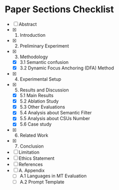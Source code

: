 # Paper Sections Checklist

- [ ] Abstract
- [x] 1. Introduction
- [x] 2. Preliminary Experiment
- [x] 3. Methodology
  - [x] 3.1 Semantic confusion
  - [x] 3.2 Dynamic Focus Anchoring (DFA) Method
- [x] 4. Experimental Setup
- [x] 5. Results and Discussion
  - [x] 5.1 Main Results
  - [x] 5.2 Ablation Study
  - [x] 5.3 Other Evaluations
  - [x] 5.4 Analysis about Semantic Filter
  - [x] 5.5 Analysis about CSUs Number
  - [x] 5.6 Case study
- [x] 6. Related Work
- [x] 7. Conclusion
- [ ] Limitation
- [ ] Ethics Statement
- [ ] References
- [ ] A. Appendix
  - [ ] A.1 Languages in MT Evaluation
  - [ ] A.2 Prompt Template 